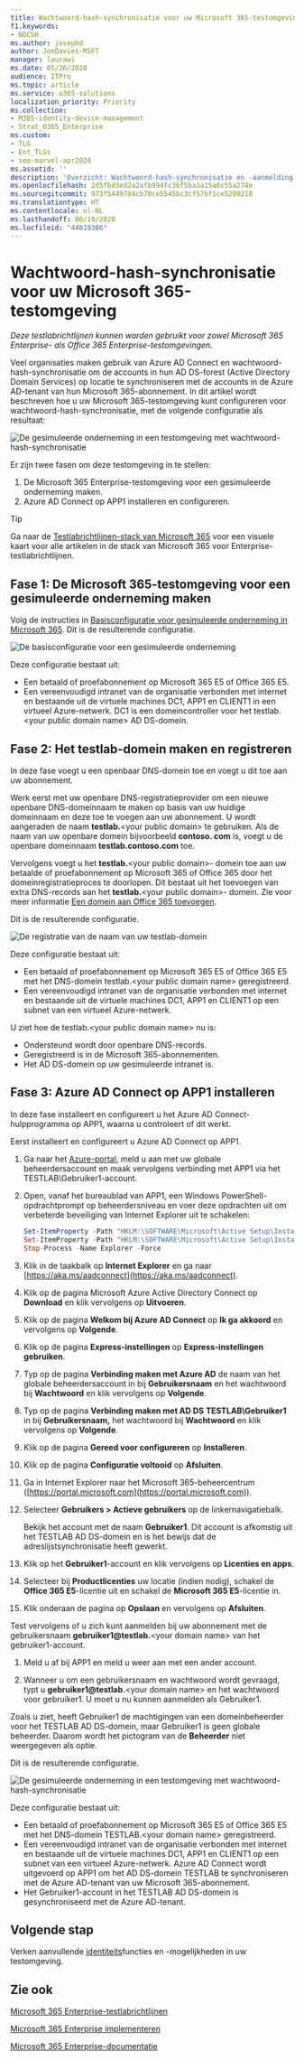 ```yaml
---
title: Wachtwoord-hash-synchronisatie voor uw Microsoft 365-testomgeving
f1.keywords:
- NOCSH
ms.author: josephd
author: JoeDavies-MSFT
manager: laurawi
ms.date: 05/26/2020
audience: ITPro
ms.topic: article
ms.service: o365-solutions
localization_priority: Priority
ms.collection:
- M365-identity-device-management
- Strat_O365_Enterprise
ms.custom:
- TLG
- Ent_TLGs
- seo-marvel-apr2020
ms.assetid: ''
description: 'Overzicht: Wachtwoord-hash-synchronisatie en -aanmelding configureren en demonstreren voor uw Microsoft 365-testomgeving.'
ms.openlocfilehash: 2d5fbd3ed2a2afb994fc36f5ba3a15a8c55a274e
ms.sourcegitcommit: 973f5449784cb70ce5545bc3cf57bf1ce5209218
ms.translationtype: HT
ms.contentlocale: nl-NL
ms.lasthandoff: 06/19/2020
ms.locfileid: "44819386"
---
```

# <a name="password-hash-synchronization-for-your-microsoft-365-test-environment"></a>Wachtwoord-hash-synchronisatie voor uw Microsoft 365-testomgeving

*Deze testlabrichtlijnen kunnen worden gebruikt voor zowel Microsoft 365 Enterprise- als Office 365 Enterprise-testomgevingen.*

Veel organisaties maken gebruik van Azure AD Connect en wachtwoord-hash-synchronisatie om de accounts in hun AD DS-forest (Active Directory Domain Services) op locatie te synchroniseren met de accounts in de Azure AD-tenant van hun Microsoft 365-abonnement. In dit artikel wordt beschreven hoe u uw Microsoft 365-testomgeving kunt configureren voor wachtwoord-hash-synchronisatie, met de volgende configuratie als resultaat:
  
![De gesimuleerde onderneming in een testomgeving met wachtwoord-hash-synchronisatie](../media/password-hash-sync-m365-ent-test-environment/Phase3.png)
  
Er zijn twee fasen om deze testomgeving in te stellen:
  
1. De Microsoft 365 Enterprise-testomgeving voor een gesimuleerde onderneming maken.
2. Azure AD Connect op APP1 installeren en configureren.
    
> [!TIP]
> Ga naar de [Testlabrichtlijnen-stack van Microsoft 365](../media/m365-enterprise-test-lab-guides/Microsoft365EnterpriseTLGStack.pdf) voor een visuele kaart voor alle artikelen in de stack van Microsoft 365 voor Enterprise-testlabrichtlijnen.
  
## <a name="phase-1-create-the-microsoft-365-simulated-enterprise-test-environment"></a>Fase 1: De Microsoft 365-testomgeving voor een gesimuleerde onderneming maken

Volg de instructies in [Basisconfiguratie voor gesimuleerde onderneming in Microsoft 365](simulated-ent-base-configuration-microsoft-365-enterprise.md). Dit is de resulterende configuratie.
  
![De basisconfiguratie voor een gesimuleerde onderneming](../media/password-hash-sync-m365-ent-test-environment/Phase1.png)
  
Deze configuratie bestaat uit: 
  
- Een betaald of proefabonnement op Microsoft 365 E5 of Office 365 E5.
- Een vereenvoudigd intranet van de organisatie verbonden met internet en bestaande uit de virtuele machines DC1, APP1 en CLIENT1 in een virtueel Azure-netwerk. DC1 is een domeincontroller voor het testlab.\<your public domain name> AD DS-domein.

## <a name="phase-2-create-and-register-the-testlab-domain"></a>Fase 2: Het testlab-domein maken en registreren

In deze fase voegt u een openbaar DNS-domein toe en voegt u dit toe aan uw abonnement.

Werk eerst met uw openbare DNS-registratieprovider om een nieuwe openbare DNS-domeinnaam te maken op basis van uw huidige domeinnaam en deze toe te voegen aan uw abonnement. U wordt aangeraden de naam **testlab.**\<your public domain> te gebruiken. Als de naam van uw openbare domein bijvoorbeeld **<span>contoso</span>. com** is, voegt u de openbare domeinnaam **<span>testlab</span>.contoso.com** toe.
  
Vervolgens voegt u het **testlab.**\<your public domain>- domein toe aan uw betaalde of proefabonnement op Microsoft 365 of Office 365 door het domeinregistratieproces te doorlopen. Dit bestaat uit het toevoegen van extra DNS-records aan het **testlab.**\<your public domain>- domein. Zie voor meer informatie [Een domein aan Office 365 toevoegen](https://docs.microsoft.com/office365/admin/setup/add-domain). 

Dit is de resulterende configuratie.
  
![De registratie van de naam van uw testlab-domein](../media/password-hash-sync-m365-ent-test-environment/Phase2.png)
  
Deze configuratie bestaat uit:

- Een betaald of proefabonnement op Microsoft 365 E5 of Office 365 E5 met het DNS-domein testlab.\<your public domain name> geregistreerd.
- Een vereenvoudigd intranet van de organisatie verbonden met internet en bestaande uit de virtuele machines DC1, APP1 en CLIENT1 op een subnet van een virtueel Azure-netwerk.

U ziet hoe de testlab.\<your public domain name> nu is:

- Ondersteund wordt door openbare DNS-records.
- Geregistreerd is in de Microsoft 365-abonnementen.
- Het AD DS-domein op uw gesimuleerde intranet is.
     
## <a name="phase-3-install-azure-ad-connect-on-app1"></a>Fase 3: Azure AD Connect op APP1 installeren

In deze fase installeert en configureert u het Azure AD Connect-hulpprogramma op APP1, waarna u controleert of dit werkt.
  
Eerst installeert en configureert u Azure AD Connect op APP1.

1. Ga naar het [Azure-portal](https://portal.azure.com), meld u aan met uw globale beheerdersaccount en maak vervolgens verbinding met APP1 via het TESTLAB\\Gebruiker1-account.
    
2. Open, vanaf het bureaublad van APP1, een Windows PowerShell-opdrachtprompt op beheerdersniveau en voer deze opdrachten uit om verbeterde beveiliging van Internet Explorer uit te schakelen:
    
   ```powershell
   Set-ItemProperty -Path "HKLM:\SOFTWARE\Microsoft\Active Setup\Installed Components\{A509B1A7-37EF-4b3f-8CFC-4F3A74704073}" -Name "IsInstalled" -Value 0
   Set-ItemProperty -Path "HKLM:\SOFTWARE\Microsoft\Active Setup\Installed Components\{A509B1A8-37EF-4b3f-8CFC-4F3A74704073}" -Name "IsInstalled" -Value 0
   Stop-Process -Name Explorer -Force
   ```

3. Klik in de taakbalk op **Internet Explorer** en ga naar [https://aka.ms/aadconnect](https://aka.ms/aadconnect).
    
4. Klik op de pagina Microsoft Azure Active Directory Connect op **Download** en klik vervolgens op **Uitvoeren**.
    
5. Klik op de pagina **Welkom bij Azure AD Connect** op **Ik ga akkoord** en vervolgens op **Volgende**.
    
6. Klik op de pagina **Express-instellingen** op **Express-instellingen gebruiken**.
    
7. Typ op de pagina **Verbinding maken met Azure AD** de naam van het globale beheerdersaccount in bij **Gebruikersnaam** en het wachtwoord bij **Wachtwoord** en klik vervolgens op **Volgende**.
    
8. Typ op de pagina **Verbinding maken met AD DS** **TESTLAB\\Gebruiker1** in bij **Gebruikersnaam,** het wachtwoord bij **Wachtwoord** en klik vervolgens op **Volgende**.
    
9. Klik op de pagina **Gereed voor configureren** op **Installeren**.
    
10. Klik op de pagina **Configuratie voltooid** op **Afsluiten**.
    
11. Ga in Internet Explorer naar het Microsoft 365-beheercentrum ([https://portal.microsoft.com](https://portal.microsoft.com)).
    
12. Selecteer **Gebruikers > Actieve gebruikers** op de linkernavigatiebalk.
    
    Bekijk het account met de naam **Gebruiker1**. Dit account is afkomstig uit het TESTLAB AD DS-domein en is het bewijs dat de adreslijstsynchronisatie heeft gewerkt.
    
13. Klik op het **Gebruiker1**-account en klik vervolgens op **Licenties en apps**.
    
14. Selecteer bij **Productlicenties** uw locatie (indien nodig), schakel de **Office 365 E5**-licentie uit en schakel de **Microsoft 365 E5**-licentie in. 

15. Klik onderaan de pagina op **Opslaan** en vervolgens op **Afsluiten**.
    
Test vervolgens of u zich kunt aanmelden bij uw abonnement met de gebruikersnaam <strong>gebruiker1@testlab.</strong>\<your domain name> van het gebruiker1-account.

1. Meld u af bij APP1 en meld u weer aan met een ander account.

2. Wanneer u om een gebruikersnaam en wachtwoord wordt gevraagd, typt u <strong>gebruiker1@testlab.</strong>\<your domain name> en het wachtwoord voor gebruiker1. U moet u nu kunnen aanmelden als Gebruiker1. 
 
Zoals u ziet, heeft Gebruiker1 de machtigingen van een domeinbeheerder voor het TESTLAB AD DS-domein, maar Gebruiker1 is geen globale beheerder. Daarom wordt het pictogram van de **Beheerder** niet weergegeven als optie. 

Dit is de resulterende configuratie.

![De gesimuleerde onderneming in een testomgeving met wachtwoord-hash-synchronisatie](../media/password-hash-sync-m365-ent-test-environment/Phase3.png)

Deze configuratie bestaat uit: 
  
- Een betaald of proefabonnement op Microsoft 365 E5 of Office 365 E5 met het DNS-domein TESTLAB.\<your domain name> geregistreerd.
- Een vereenvoudigd intranet van de organisatie verbonden met internet en bestaande uit de virtuele machines DC1, APP1 en CLIENT1 op een subnet van een virtueel Azure-netwerk. Azure AD Connect wordt uitgevoerd op APP1 om het AD DS-domein TESTLAB te synchroniseren met de Azure AD-tenant van uw Microsoft 365-abonnement.
- Het Gebruiker1-account in het TESTLAB AD DS-domein is gesynchroniseerd met de Azure AD-tenant.

## <a name="next-step"></a>Volgende stap

Verken aanvullende [identiteits](m365-enterprise-test-lab-guides.md#identity)functies en -mogelijkheden in uw testomgeving.

## <a name="see-also"></a>Zie ook

[Microsoft 365 Enterprise-testlabrichtlijnen](m365-enterprise-test-lab-guides.md)

[Microsoft 365 Enterprise implementeren](deploy-microsoft-365-enterprise.md)

[Microsoft 365 Enterprise-documentatie](https://docs.microsoft.com/microsoft-365-enterprise/)


